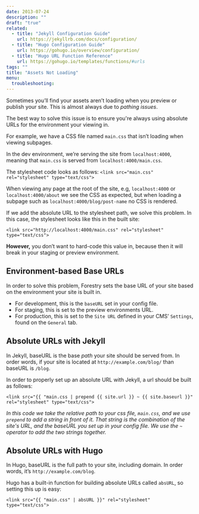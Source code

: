 ```yaml
---
date: 2013-07-24
description: ""
draft: "true"
related:
  - title: "Jekyll Configuration Guide"
    url: https://jekyllrb.com/docs/configuration/
  - title: "Hugo Configuration Guide"
    url: https://gohugo.io/overview/configuration/
  - title: "Hugo URL Function Reference"
    url: https://gohugo.io/templates/functions/#urls
tags: ""
title: "Assets Not Loading"
menu:
  troubleshooting:
---
```

Sometimes you’ll find your assets aren’t loading when you preview or publish your site. This is almost always due to *pathing issues*.

The best way to solve this issue is to ensure you're always using absolute URLs for the environment your viewing in.

For example, we have a CSS file named `main.css` that isn’t loading when viewing subpages.

In the dev environment, we’re serving the site from `localhost:4000`, meaning that `main.css` is served from `localhost:4000/main.css`.

The stylesheet code looks as follows:
`<link src="main.css" rel="stylesheet" type="text/css">`

When viewing any page at the root of the site, e.g, `localhost:4000` or `localhost:4000/about` we see the CSS as expected, but when loading a subpage such as `localhost:4000/blog/post-name` no CSS is rendered.

If we add the absolute URL to the stylesheet path, we solve this problem. In this case, the stylesheet looks like this in the built site:

`<link src="http://localhost:4000/main.css" rel="stylesheet" type="text/css">`

**However,** you don’t want to hard-code this value in, because then it will break in your staging or preview environment.

## Environment-based Base URLs
In order to solve this problem, Forestry sets the base URL of your site based on the environment your site is built in.

* For development, this is the `baseURL` set in your config file.
* For staging, this is set to the preview environments URL.
* For production, this is set to the `Site URL` defined in your CMS’ `Settings`, found on the `General` tab.

## Absolute URLs with Jekyll
In Jekyll, baseURL is the base *path* your site should be served from. In order words, if your site is located at `http://example.com/blog/` than baseURL is `/blog`.

In order to properly set up an absolute URL with Jekyll, a url should be built as follows:

`<link src="{{ "main.css | prepend {{ site.url }} ~ {{ site.baseurl }}" rel="stylesheet" type="text/css">`

*In this code we take the relative path to your css file, `main.css`, and we use `prepend` to add a string in front of it. That string is the combination of the site's URL, and the baseURL you set up in your config file. We use the `~` operator to add the two strings together.*

## Absolute URLs with Hugo
In Hugo, baseURL is the full path to your site, including domain. In order words, it’s `http://example.com/blog`.

Hugo has a built-in function for building absolute URLs called `absURL`, so setting this up is easy:

`<link src="{{ "main.css" | absURL }}" rel="stylesheet" type="text/css">`
